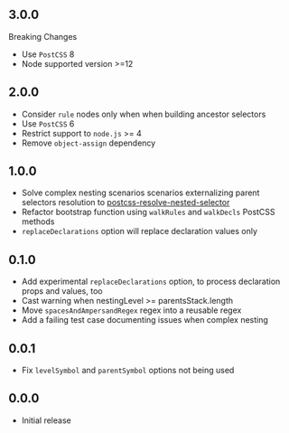 ## 3.0.0

Breaking Changes

- Use `PostCSS` 8
- Node supported version >=12

## 2.0.0

- Consider `rule` nodes only when when building ancestor selectors
- Use `PostCSS` 6
- Restrict support to `node.js` >= 4
- Remove `object-assign` dependency

## 1.0.0

- Solve complex nesting scenarios scenarios externalizing parent selectors resolution to [postcss-resolve-nested-selector](https://github.com/davidtheclark/)
- Refactor bootstrap function using `walkRules` and `walkDecls` PostCSS methods
- `replaceDeclarations` option will replace declaration values only

## 0.1.0

- Add experimental `replaceDeclarations` option, to process declaration props and values, too
- Cast warning when nestingLevel >= parentsStack.length
- Move `spacesAndAmpersandRegex` regex into a reusable regex
- Add a failing test case documenting issues when complex nesting

## 0.0.1

- Fix `levelSymbol` and `parentSymbol` options not being used

## 0.0.0

- Initial release
